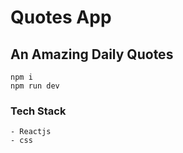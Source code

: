 # Quotes App
## An Amazing Daily Quotes

```
npm i
npm run dev

```

### Tech Stack

```
- Reactjs
- css

```
